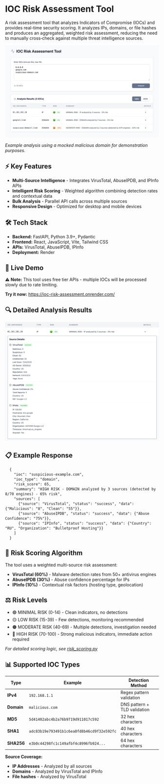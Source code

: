 # IOC Risk Assessment Tool

A risk assessment tool that analyzes Indicators of Compromise (IOCs) and provides real-time security scoring. It analyzes IPs, domains, or file hashes and produces an aggregated, weighted risk assessment, reducing the need to manually cross‑check against multiple threat intelligence sources.

<img src="./frontend/src/assets/demo.png" alt="Demo Screenshot" width="800">

_Example analysis using a mocked malicious domain for demonstration purposes._

## ⚡ Key Features

- **Multi-Source Intelligence** - Integrates VirusTotal, AbuseIPDB, and IPInfo APIs
- **Intelligent Risk Scoring** - Weighted algorithm combining detection rates and contextual data
- **Bulk Analysis** - Parallel API calls across multiple sources
- **Responsive Design** - Optimized for desktop and mobile devices

## 🛠️ Tech Stack

- **Backend:** FastAPI, Python 3.9+, Pydantic
- **Frontend:** React, JavaScript, Vite, Tailwind CSS
- **APIs:** VirusTotal, AbuseIPDB, IPInfo
- **Deployment:** Render

## 🚀 Live Demo

⚠️ **Note:** This tool uses free tier APIs - multiple IOCs will be processed slowly due to rate limiting.

**Try it now:** https://ioc-risk-assessment.onrender.com/

## 🔍 Detailed Analysis Results

<img src="./frontend/src/assets/details.png" alt="Details Screenshot" width="700">

## 📋 Example Response

```
  {
    "ioc": "suspicious-example.com",
    "ioc_type": "domain",
    "risk_score": 65,
    "summary": "HIGH RISK - DOMAIN analyzed by 3 sources (detected by 8/70 engines) - 65% risk",
    "sources": [
      {"source": "VirusTotal", "status": "success", "data": {"Malicious": "8", "Clean": "55"}},
      {"source": "AbuseIPDB", "status": "success", "data": {"Abuse Confidence": "75%"}},
      {"source": "IPInfo", "status": "success", "data": {"Country": "RU", "Organization": "Bulletproof Hosting"}}
    ]
  }
```

## 🎯 Risk Scoring Algorithm

The tool uses a weighted multi-source risk assessment:

- **VirusTotal (60%)** - Malware detection rates from 50+ antivirus engines
- **AbuseIPDB (30%)** - Abuse confidence percentage for IPs
- **IPInfo (10%)** - Contextual risk factors (hosting type, geolocation)

## ⚖️ Risk Levels

- 🟢 MINIMAL RISK (0-14) - Clean indicators, no detections
- 🟡 LOW RISK (15-39) - Few detections, monitoring recommended
- 🟠 MODERATE RISK (40-69) - Multiple detections, investigation needed
- 🔴 HIGH RISK (70-100) - Strong malicious indicators, immediate action required

_For detailed scoring logic, see [risk_scoring.py](backend/app/risk_scoring.py)_

## 📊 Supported IOC Types

| Type       | Example                                    | Detection Method             |
| ---------- | ------------------------------------------ | ---------------------------- |
| **IPv4**   | `192.168.1.1`                              | Regex pattern validation     |
| **Domain** | `malicious.com`                            | DNS pattern + TLD validation |
| **MD5**    | `5d41402abc4b2a76b9719d911017c592`         | 32 hex characters            |
| **SHA1**   | `adc83b19e793491b1c6ea0fd8b46cd9f32e592fc` | 40 hex characters            |
| **SHA256** | `e3b0c44298fc1c149afbf4c8996fb924...`      | 64 hex characters            |

**Source Coverage:**

- **IP Addresses** - Analyzed by all sources
- **Domains** - Analyzed by VirusTotal and IPInfo
- **File hashes** - Analyzed by VirusTotal

